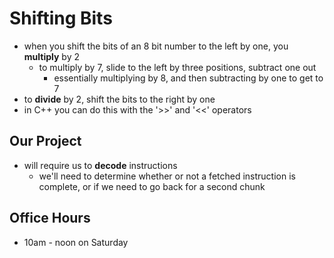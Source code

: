 # Shifting Bits
* when you shift the bits of an 8 bit number to the left by one, you **multiply** by 2
    - to multiply by 7, slide to the left by three positions, subtract one out
        + essentially multiplying by 8, and then subtracting by one to get to 7
* to **divide** by 2, shift the bits to the right by one
* in C++ you can do this with the '>>' and '<<' operators

## Our Project
* will require us to **decode** instructions
    - we'll need to determine whether or not a fetched instruction is complete, or if we need to go back for a second chunk

## Office Hours 
* 10am - noon on Saturday
